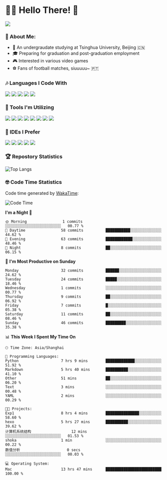 # 😶‍🌫️ Hello There! 🤩
![](Walt.jpeg)
### 🫣 About Me:

- 🏫 An undergraudate studying at Tsinghua University, Beijing 🇨🇳
- 🎓 Preparing for graduation and post-graduation employment
- 🎮 Interested in various video games
- ⚽ Fans of football matches, siuuuuu~ 🇵🇹

### 🎶 Languages I Code With

![](https://img.shields.io/badge/Python-purple?logo=python) ![](https://img.shields.io/badge/C++-blue?logo=cplusplus) ![](https://img.shields.io/badge/Typescript-darkblue?logo=typescript) ![](https://img.shields.io/badge/Javascript-orange?logo=javascript) ![](https://img.shields.io/badge/Rust-yellow?logo=rust) 

### 👀 Tools I'm Utilizing

![](https://img.shields.io/badge/Pytorch-darkred?logo=pytorch) ![](https://img.shields.io/badge/Torch_Geometric-red?logo=pyg) ![](https://img.shields.io/badge/Jupyter-yellow?logo=jupyter) ![](https://img.shields.io/badge/OpenCV-blue?logo=opencv) ![](https://img.shields.io/badge/React-darkblue?logo=react) ![](https://img.shields.io/badge/mysql-3C5280?logo=Mysql) ![](https://img.shields.io/badge/OpenAI-green?logo=openai) ![](https://img.shields.io/badge/Node.JS-darkgreen?logo=nodedotjs) 

### 🤔 IDEs I Prefer

![](https://img.shields.io/badge/Visual_Studio-darkpink?logo=visualstudio) ![](https://img.shields.io/badge/VSCode-blue?logo=visualstudiocode) ![](https://img.shields.io/badge/Ps-darkblue?logo=adobephotoshop) ![](https://img.shields.io/badge/Pr-purple?logo=adobepremierepro) ![](https://img.shields.io/badge/Office-red?logo=microsoft)

### 🏆 Repostory Statistics

![Top Langs](https://github-readme-stats.vercel.app/api/top-langs/?username=EkkoXiao&layout=compact)

### 🤓 Code Time Statistics

Code time generated by [WakaTime](https://wakatime.com/):

<!--START_SECTION:waka-->
![Code Time](http://img.shields.io/badge/Code%20Time-52%20hrs%2045%20mins-blue)

**I'm a Night 🦉** 

```text
🌞 Morning                1 commits           ░░░░░░░░░░░░░░░░░░░░░░░░░   00.77 % 
🌆 Daytime                58 commits          ███████████░░░░░░░░░░░░░░   44.62 % 
🌃 Evening                63 commits          ████████████░░░░░░░░░░░░░   48.46 % 
🌙 Night                  8 commits           ██░░░░░░░░░░░░░░░░░░░░░░░   06.15 % 
```
📅 **I'm Most Productive on Sunday** 

```text
Monday                   32 commits          ██████░░░░░░░░░░░░░░░░░░░   24.62 % 
Tuesday                  24 commits          █████░░░░░░░░░░░░░░░░░░░░   18.46 % 
Wednesday                1 commits           ░░░░░░░░░░░░░░░░░░░░░░░░░   00.77 % 
Thursday                 9 commits           ██░░░░░░░░░░░░░░░░░░░░░░░   06.92 % 
Friday                   7 commits           █░░░░░░░░░░░░░░░░░░░░░░░░   05.38 % 
Saturday                 11 commits          ██░░░░░░░░░░░░░░░░░░░░░░░   08.46 % 
Sunday                   46 commits          █████████░░░░░░░░░░░░░░░░   35.38 % 
```


📊 **This Week I Spent My Time On** 

```text
🕑︎ Time Zone: Asia/Shanghai

💬 Programming Languages: 
Python                   7 hrs 9 mins        █████████████░░░░░░░░░░░░   51.92 % 
Markdown                 5 hrs 40 mins       ██████████░░░░░░░░░░░░░░░   41.10 % 
Other                    51 mins             ██░░░░░░░░░░░░░░░░░░░░░░░   06.20 % 
Text                     3 mins              ░░░░░░░░░░░░░░░░░░░░░░░░░   00.48 % 
YAML                     2 mins              ░░░░░░░░░░░░░░░░░░░░░░░░░   00.29 % 

🐱‍💻 Projects: 
Exp1                     8 hrs 4 mins        ███████████████░░░░░░░░░░   58.60 % 
hexo                     5 hrs 27 mins       ██████████░░░░░░░░░░░░░░░   39.62 % 
计算机系统结构                  12 mins             ░░░░░░░░░░░░░░░░░░░░░░░░░   01.53 % 
shoka                    1 min               ░░░░░░░░░░░░░░░░░░░░░░░░░   00.22 % 
数值分析                     0 secs              ░░░░░░░░░░░░░░░░░░░░░░░░░   00.03 % 

💻 Operating System: 
Mac                      13 hrs 47 mins      █████████████████████████   100.00 % 
```


<!--END_SECTION:waka-->
<!--
**EkkoXiao/EkkoXiao** is a ✨ _special_ ✨ repository because its `README.md` (this file) appears on your GitHub profile.

Here are some ideas to get you started:

- 🔭 I’m currently working on ...
- 🌱 I’m currently learning ...
- 👯 I’m looking to collaborate on ...
- 🤔 I’m looking for help with ...
- 💬 Ask me about ...
- 📫 How to reach me: ...
- 😄 Pronouns: ...
- ⚡ Fun fact: ...
-->
